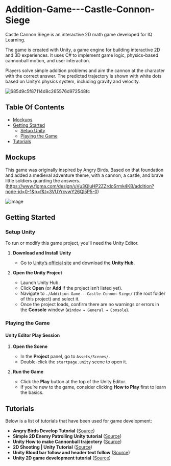 # Addition-Game---Castle-Connon-Siege

Castle Cannon Siege is an interactive 2D math game developed for IQ Learning.

The game is created with Unity, a game engine for building interactive 2D and 3D experiences. It uses C# to implement game logic, physics-based cannonball motion, and user interaction.

Players solve simple addition problems and aim the cannon at the character with the correct answer. The predicted trajectory is shown with white dots based on Unity’s physics system, including gravity and velocity.

![685d9c5f87114d8c265576d972548fc](https://github.com/user-attachments/assets/4c03668a-9699-44dd-b5a8-95e23ad17724)


## Table Of Contents

- [Mockups](#mockups)
- [Getting Started](#getting-started)
    + [Setup Unity](#setup-unity)
    + [Playing the Game](#playing-the-game)
- [Tutorials](#tutorials)



## Mockups
This game was originally inspired by Angry Birds. Based on that foundation and added a medieval adventure theme, with a cannon, a castle, and brave little soldiers guarding the answers. (https://www.figma.com/design/uVu3QluHP2ZZrdoSrmk4KB/addition?node-id=0-1&p=f&t=3VUYrcvwY26Ql5P5-0)

![image](https://github.com/user-attachments/assets/8eaf1b34-8a37-4f26-b795-ffa05940f3dc)



## Getting Started


### Setup Unity

To run or modify this game project, you'll need the Unity Editor.

1. **Download and Install Unity**  
   - Go to [Unity’s official site](https://unity.com/download) and download the **Unity Hub**.

2. **Open the Unity Project**  
   - Launch Unity Hub.
   - Click **Open** (or **Add** if the project isn’t listed yet).
   - Navigate to `./Addition-Game---Castle-Connon-Siege/` (the root folder of this project) and select it.
   - Once the project loads, confirm there are no warnings or errors in the **Console** window (`Window → General → Console`).

### Playing the Game

#### Unity Editor Play Session

1. **Open the Scene**  
   - In the **Project** panel, go to `Assets/Scenes/`.
   - Double-click the `startpage.unity` scene to open it.

2. **Run the Game**  
   - Click the **Play** button at the top of the Unity Editor.
   - If you’re new to the game, consider clicking **How to Play** first to learn the basics.
   


## Tutorials

Below is a list of tutorials that have been used for game development:

* **Angry Birds Develop Tutorial** (<a target="_blank" href="https://www.bilibili.com/video/BV13b4y1u73W/?spm_id_from=333.337.search-card.all.click&vd_source=d9a0ffe52dc41bb0bf6d7f75e04e7af1">Source</a>)
* **Simple 2D Enemy Patrolling Unity tutorial** (<a target="_blank" href="https://www.youtube.com/watch?v=RuvfOl8HhhM">Source</a>)
* **Unity How to make Cannonball trajectory** (<a target="_blank" href="https://www.youtube.com/watch?v=wagz-q1D4nA">Source</a>)
* **2D Shooting | Unity Tutorial** (<a target="_blank" href="https://www.youtube.com/watch?v=zYN1LTMdFYg">Source</a>)
* **Unity Blood bar follow and header text follow** (<a target="_blank" href="https://www.bilibili.com/video/BV1fc411x7he/?spm_id_from=333.337.search-card.all.click&vd_source=d9a0ffe52dc41bb0bf6d7f75e04e7af1">Source</a>)
* **Unity 2D game development tutorial** (<a target="_blank" href="https://www.bilibili.com/video/BV1BD4y1D7R9/?vd_source=d9a0ffe52dc41bb0bf6d7f75e04e7af1">Source</a>)

